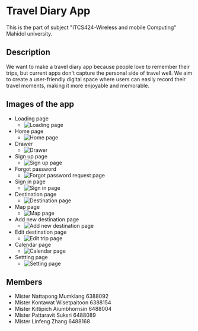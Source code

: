 
# Travel Diary App

This is the part of subject  "ITCS424-Wireless and mobile Computing" Mahidol university.

## Description

We want to make a travel diary app because people love to remember their trips, but current apps don't capture the personal side of travel well. We aim to create a user-friendly digital space where users can easily record their travel moments, making it more enjoyable and memorable.

## Images of the app

- Loading page
  - ![Loading page](./image/loading_page.png)
- Home page
  - ![Home page](./image/updated/home.png)
- Drawer
  - ![Drawer](./image/updated/drawer.png)
- Sign up page
  - ![Sign up page](./image/signup_page.png)
- Forgot password
  - ![Forgot password request page](./image/updated/forgotpass.png)
- Sign in page
  - ![Sign in page](./image/signin_page.png)
- Destination page
  - ![Destination page](./image/updated/details.png)
- Map page
  - ![Map page](./image/map_page.png)
- Add new destination page
  - ![Add new destination page](./image/updated/addtrip.png)
- Edit destination page
  - ![Edit trip page](./image/updated/edittrip.png)
- Calendar page
  - ![Calendar page](./image/updated/calendar.png)
- Settting page
  - ![Setting page](./image/updated/setting.png)

## Members

- Mister Nattapong Mumklang 6388092
- Mister Kontawat Wisetpaitoon 6388154
- Mister Kittipich Aiumbhornsin 6488004
- Mister Pattaravit Suksri 6488089
- Mister Linfeng Zhang 6488168
